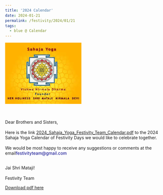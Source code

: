 ```yaml
---
title: '2024 Calendar'
date: 2024-01-21
permalink: /festivity/2024/01/21
tags:
  - blue @ Calendar
---
```


<div style="text-align: left"><img src="/images/image1.png" width="250" /></div><br>

<br>
<p>
Dear Brothers and Sisters,<br>
<br>
Here is the link <a href="https://drive.google.com/file/d/1i9zAcYKFqfv00mwtewHvtVy_UoZ0PyFR/view?usp=sharing"> 2024_Sahaja_Yoga_Festivity_Team_Calendar.pdf</a> to the 2024 Sahaja Yoga Calendar of Festivity Days we would like to celebrate together.<br>
<br>
We would be most happy to receive any suggestions or comments at the email<font color="DarkBlue">festivityteam@gmail.com</font><br>
<br>
<p>
Jai Shri Mataji!<br><br>
Festivity Team
</p>

[Download pdf here](http://seven-teams.github.io/files/2024_Sahaja_Yoga_Festivity_Team_Calendar.pdf)